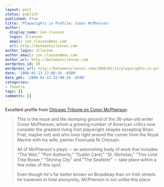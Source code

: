 ```yaml
---
layout: post
status: publish
published: true
title: 'Playwrights in Profile: Conor McPherson'
author:
  display_name: Jon Clausen
  login: JClausen
  email: jon_clausen@mac.com
  url: http://betweensilences.com
author_login: JClausen
author_email: jon_clausen@mac.com
author_url: http://betweensilences.com
wordpress_id: 30
wordpress_url: http://betweensilences.com/2008/01/13/playwrights-in-profile-conor-mcpherson/
date: '2008-01-13 17:08:34 -0500'
date_gmt: '2008-01-13 22:08:34 -0500'
categories:
- Theatre
tags: []
comments: []
---
```

<p>Excellent profile from <a href="http://leisureblogs.chicagotribune.com/the_theater_loop/2008/01/conor-mcpherson.html">Chicago Tribune on Conor McPherson</a>:</p>
<blockquote><p>
This is the muse and the stomping ground of the 36-year-old writer Conor McPherson, whom a growing number of American critics now consider the greatest living Irish playwright (maybe excepting Brian Friel, maybe not) and who lives right around the corner from the Royal Marine with his wife, painter Fionnuala Ni Chiosain.</p>
<p>All of McPherson's plays -- an astonishing body of work that includes "The Weir," "Port Authority," "Dublin Carol," "St. Nicholas," "This Lime Tree Bower," "Shining City" and "The Seafarer" -- take place within a few miles of this spot.</p>
<p>Even though he's far better known on Broadway than on Irish streets he traverses in total anonymity, McPherson is not unlike this place
</p></blockquote>
